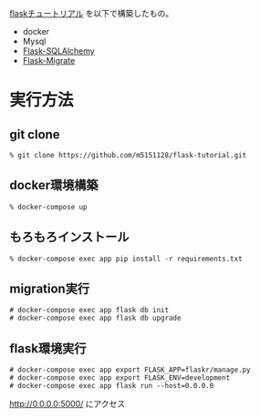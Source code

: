 [flaskチュートリアル](https://msiz07-flask-docs-ja.readthedocs.io/ja/latest/tutorial/index.html) を以下で構築したもの。

* docker
* Mysql
* [Flask-SQLAlchemy](https://flask-sqlalchemy.palletsprojects.com/en/2.x/)
* [Flask-Migrate](https://flask-migrate.readthedocs.io/en/latest/)

# 実行方法

## git clone

```
% git clone https://github.com/m5151128/flask-tutorial.git
```

## docker環境構築

```
% docker-compose up
```

## もろもろインストール

```
% docker-compose exec app pip install -r requirements.txt
```

## migration実行

```
# docker-compose exec app flask db init
# docker-compose exec app flask db upgrade
```

## flask環境実行

```
# docker-compose exec app export FLASK_APP=flaskr/manage.py
# docker-compose exec app export FLASK_ENV=development
# docker-compose exec app flask run --host=0.0.0.0
```

http://0.0.0.0:5000/ にアクセス
